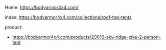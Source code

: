 Home: https://bodyarmor4x4.com/

index: https://bodyarmor4x4.com/collections/roof-top-tents

product:
- https://bodyarmor4x4.com/products/20010-sky-ridge-pike-2-person-tent
